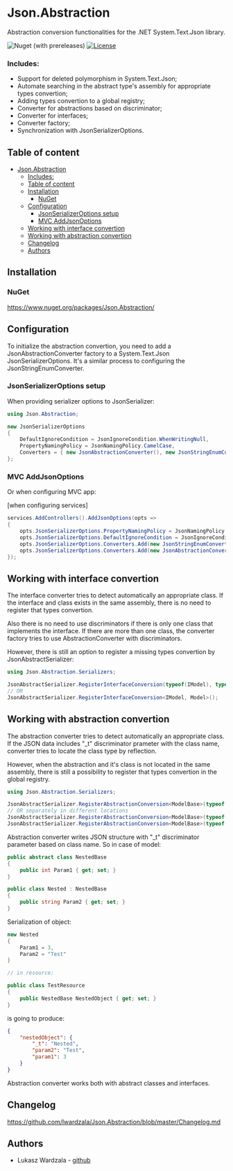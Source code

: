 # Json.Abstraction

Abstraction conversion functionalities for the .NET System.Text.Json library.

![Nuget (with prereleases)](https://img.shields.io/nuget/vpre/Json.Abstraction)
[![License](https://img.shields.io/badge/license-MIT-blue.svg)](License)

### Includes:
- Support for deleted polymorphism in System.Text.Json;
- Automate searching in the abstract type's assembly for appropriate types convertion;
- Adding types convertion to a global registry;
- Converter for abstractions based on discriminator;
- Converter for interfaces;
- Converter factory;
- Synchronization with JsonSerializerOptions.

## Table of content

- [Json.Abstraction](#jsonabstraction)
    - [Includes:](#includes)
  - [Table of content](#table-of-content)
  - [Installation](#installation)
    - [NuGet](#nuget)
  - [Configuration](#configuration)
    - [JsonSerializerOptions setup](#jsonserializeroptions-setup)
    - [MVC AddJsonOptions](#mvc-addjsonoptions)
  - [Working with interface convertion](#working-with-interface-convertion)
  - [Working with abstraction convertion](#working-with-abstraction-convertion)
  - [Changelog](#changelog)
  - [Authors](#authors)

## Installation

### NuGet

https://www.nuget.org/packages/Json.Abstraction/

## Configuration

To initialize the abstraction convertion, you need to add a JsonAbstractionConverter factory to a System.Text.Json JsonSerializerOptions.
It's a similar process to configuring the JsonStringEnumConverter.

### JsonSerializerOptions setup

When providing serializer options to JsonSerializer:

```csharp
using Json.Abstraction;

new JsonSerializerOptions
{
    DefaultIgnoreCondition = JsonIgnoreCondition.WhenWritingNull,
    PropertyNamingPolicy = JsonNamingPolicy.CamelCase,
    Converters = { new JsonAbstractionConverter(), new JsonStringEnumConverter() }
};
```

### MVC AddJsonOptions

Or when configuring MVC app:

[when configuring services]
```csharp
services.AddControllers().AddJsonOptions(opts =>
{
    opts.JsonSerializerOptions.PropertyNamingPolicy = JsonNamingPolicy.CamelCase;
    opts.JsonSerializerOptions.DefaultIgnoreCondition = JsonIgnoreCondition.WhenWritingNull;
    opts.JsonSerializerOptions.Converters.Add(new JsonStringEnumConverter());
    opts.JsonSerializerOptions.Converters.Add(new JsonAbstractionConverter());
});
```

## Working with interface convertion

The interface converter tries to detect automatically an appropriate class.
If the interface and class exists in the same assembly, there is no need to register that types convertion.

Also there is no need to use discriminators if there is only one class that implements the interface.
If there are more than one class, the converter factory tries to use AbstractionConverter with discriminators.

However, there is still an option to register a missing types convertion by JsonAbstractSerializer:
```csharp
using Json.Abstraction.Serializers;

JsonAbstractSerializer.RegisterInterfaceConversion(typeof(IModel), typeof(Model));
// OR
JsonAbstractSerializer.RegisterInterfaceConversion<IModel, Model>();
```

## Working with abstraction convertion

The abstraction converter tries to detect automatically an appropriate class.
If the JSON data includes "_t" discriminator prameter with the class name, converter tries to locate the class type by reflection.

However, when the abstraction and it's class is not located in the same assembly, there is still a possibility to register that types convertion in the global registry.

```csharp
using Json.Abstraction.Serializers;

JsonAbstractSerializer.RegisterAbstractionConversion<ModelBase>(typeof(Model1), typeof(Model2));
// OR separately in different locations
JsonAbstractSerializer.RegisterAbstractionConversion<ModelBase>(typeof(Model1)); // In one file
JsonAbstractSerializer.RegisterAbstractionConversion<ModelBase>(typeof(Model2)); // In another file
```

Abstraction converter writes JSON structure with "_t" discriminator parameter based on class name.
So in case of model:

```csharp
public abstract class NestedBase
{
    public int Param1 { get; set; }
}

public class Nested : NestedBase
{
    public string Param2 { get; set; }
}

```

Serialization of object:

```csharp
new Nested
{
    Param1 = 3,
    Param2 = "Test"
}

// in resource:

public class TestResource
{
    public NestedBase NestedObject { get; set; }
}
```

is going to produce:

```json
{
    "nestedObject": {
        "_t": "Nested",
        "param2": "Test",
        "param1": 3
    }
}
```

Abstraction converter works both with abstract classes and interfaces.

## Changelog
https://github.com/lwardzala/Json.Abstraction/blob/master/Changelog.md

## Authors
- Lukasz Wardzala - [github](https://github.com/lwardzala)